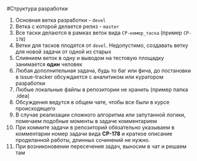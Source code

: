 #Структура разработки
1.	Основная ветка разработки - `devel`
1.	Ветка с которой делается релиз - `master`
1.	Все таски делаются в рамках веток вида `CP-номер_таска` (пример `CP-178`)
1.	Ветки для тасков плодятся от `devel`. Недопустимо, создавать ветку для новой задачи от одной из старых
1.	Слиянием веток в одну и выводом на тестовую площадку занимается **один** человек
1.	Любая дополнительная задача, будь то баг или фича, до постановки в issue-tracker обсуждается с аналитиком или куратором разработки
1.	Любые локальные файлы в репозитории не хранить (пример папка .idea)
1.	Обсуждения ведутся в общем чате, чтобы все были в курсе происходящего
1.	В случае реализации сложного алгоритма или запутанной логики, помечаем подобные моменты в задаче комментарием
1.	При коммите задачи в репозиторий обязательно указываем в комментарии номер задачи вида **CP-178** и краткое описание проделанной работы, длинных сочинений не нужно. 
1.	При возниконовении пересечения задач, выносим в чат и решаем там
